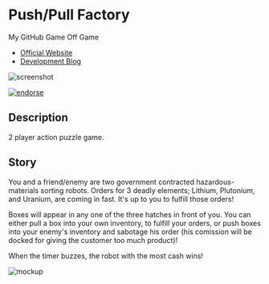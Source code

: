 # Push/Pull Factory
My GitHub Game Off Game

- [Official Website](http://pushpullfactory.gageh.us)
- [Development Blog]( http://blog.gageh.us/?tag=github-gameoff)

![screenshot](http://pushpullfactory.gageh.us/images/screenshot2.png)

[![endorse](http://api.coderwall.com/gagege/endorsecount.png)](http://coderwall.com/gagege)

## Description

2 player action puzzle game.

## Story

You and a friend/enemy are two government contracted hazardous-materials sorting robots. Orders for 3 deadly elements; Lithium, Plutonium, and Uranium, are coming in fast. It's up to you to fulfill those orders!

Boxes will appear in any one of the three hatches in front of you. You can either pull a box into your own inventory, to fulfill your orders, or push boxes into your enemy's inventory and sabotage his order (his comission will be docked for giving the customer too much product)!

When the timer buzzes, the robot with the most cash wins!

![mockup](http://blog.gageh.us/wp-content/uploads/2012/10/20121026_134936-1024x768.jpg)